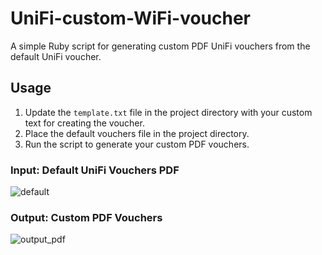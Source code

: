 # UniFi-custom-WiFi-voucher

A simple Ruby script for generating custom PDF UniFi vouchers from the default UniFi voucher.

## Usage

1. Update the `template.txt` file in the project directory with your custom text for creating the voucher.
2. Place the default vouchers file in the project directory.
3. Run the script to generate your custom PDF vouchers.

### Input: Default UniFi Vouchers PDF

![default](https://github.com/user-attachments/assets/23988f20-e890-4512-a4e1-e0052ce79906)

### Output: Custom PDF Vouchers

![output_pdf](https://github.com/user-attachments/assets/1b7e410c-ca5d-4587-a1f4-89f9deaf2c29)
